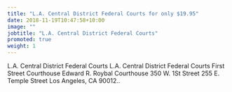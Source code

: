```yaml
---
title: "L.A. Central District Federal Courts for only $19.95"
date: 2018-11-19T10:47:58+10:00
image: ""
jobtitle: "L.A. Central District Federal Courts"
promoted: true
weight: 1
---
```


L.A. Central District Federal Courts
L.A. Central District Federal Courts First Street Courthouse Edward R. Roybal Courthouse 350 W. 1St Street 255 E. Temple Street Los Angeles, CA 90012..
